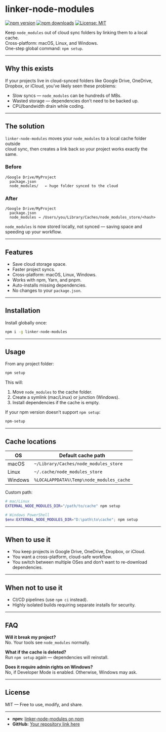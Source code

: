 # linker-node-modules

[![npm version](https://img.shields.io/npm/v/linker-node-modules.svg)](https://www.npmjs.com/package/linker-node-modules)
[![npm downloads](https://img.shields.io/npm/dm/linker-node-modules.svg)](https://www.npmjs.com/package/linker-node-modules)
[![License: MIT](https://img.shields.io/badge/license-MIT-blue.svg)](LICENSE)

Keep `node_modules` out of cloud sync folders by linking them to a local cache.  
Cross-platform: macOS, Linux, and Windows.  
One-step global command: `npm setup`.

---

## Why this exists

If your projects live in cloud-synced folders like Google Drive, OneDrive, Dropbox, or iCloud, you’ve likely seen these problems:

- Slow syncs — `node_modules` can be hundreds of MBs.
- Wasted storage — dependencies don’t need to be backed up.
- CPU/bandwidth drain while coding.

---

## The solution

`linker-node-modules` moves your `node_modules` to a local cache folder outside  
cloud sync, then creates a link back so your project works exactly the same.

### Before

```text
/Google Drive/MyProject
  package.json
  node_modules/   ← huge folder synced to the cloud
```

### After

```text
/Google Drive/MyProject
  package.json
  node_modules → /Users/you/Library/Caches/node_modules_store/<hash>
```

`node_modules` is now stored locally, not synced — saving space and speeding up your workflow.

---

## Features

- Save cloud storage space.
- Faster project syncs.
- Cross-platform: macOS, Linux, Windows.
- Works with npm, Yarn, and pnpm.
- Auto-installs missing dependencies.
- No changes to your `package.json`.

---

## Installation

Install globally once:

```bash
npm i -g linker-node-modules
```

---

## Usage

From any project folder:

```bash
npm setup
```

This will:

1. Move `node_modules` to the cache folder.
2. Create a symlink (mac/Linux) or junction (Windows).
3. Install dependencies if the cache is empty.

If your npm version doesn’t support `npm setup`:

```bash
npm-setup
```

---

## Cache locations

| OS      | Default cache path                               |
| ------- | ------------------------------------------------ |
| macOS   | `~/Library/Caches/node_modules_store`            |
| Linux   | `~/.cache/node_modules_store`                    |
| Windows | `%LOCALAPPDATA%\Temp\node_modules_cache`       |

Custom path:

```bash
# mac/Linux
EXTERNAL_NODE_MODULES_DIR="/path/to/cache" npm setup
```

```powershell
# Windows PowerShell
$env:EXTERNAL_NODE_MODULES_DIR="D:\path\to\cache"; npm setup
```

---

## When to use it

- You keep projects in Google Drive, OneDrive, Dropbox, or iCloud.
- You want a cross-platform, cloud-safe workflow.
- You switch between multiple OSes and don’t want to re-download dependencies.

---

## When not to use it

- CI/CD pipelines (use `npm ci` instead).
- Highly isolated builds requiring separate installs for security.

---

## FAQ

**Will it break my project?**  
No. Your tools see `node_modules` normally.

**What if the cache is deleted?**  
Run `npm setup` again — dependencies will reinstall.

**Does it require admin rights on Windows?**  
No, if Developer Mode is enabled. Otherwise, Windows may ask.

---

## License

MIT — Free to use, modify, and share.

---

- **npm:** [linker-node-modules on npm](https://www.npmjs.com/package/node-linker-pro)  
- **GitHub:** [Your repository link here](https://github.com/RomFatal/node-linker-pro)
